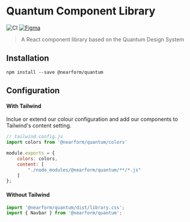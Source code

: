 # Quantum Component Library

![CI](https://github.com/nearform/quantum/actions/workflows/ci.yml/badge.svg?event=push) [![Figma](https://img.shields.io/badge/figma-designs-f24e1e?logo=figma)](https://www.figma.com/file/XFbhstkgQFz8ZefAU3w2p4/1.-Quantum-Design-System?type=design&node-id=1-5&mode=design&t=Zjds6CFL8asuPc4a-0)

> A React component library based on the Quantum Design System

## Installation

```
npm install --save @nearform/quantum
```

## Configuration

#### With Tailwind

Inclue or extend our colour configuration and add our components to Tailwind's content setting.

```js
// tailwind.config.js
import colors from '@nearform/quantum/colors'

module.exports = {
    colors: colors,
    content: [
        "./node_modules/@nearform/quantum/**/*.js"
    ]
};
```

#### Without Tailwind

```js
import '@nearform/quantum/dist/library.css';
import { Navbar } from '@nearform/quantum';
```
